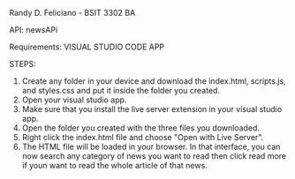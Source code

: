 Randy D. Feliciano - BSIT 3302 BA

API: newsAPi

Requirements: VISUAL STUDIO CODE APP

STEPS:

1. Create any folder in your device and download the index.html, scripts.js, and styles.css and put it inside the folder you created.
2. Open your visual studio app.
3. Make sure that you install the live server extension in your visual studio app.
4. Open the folder you created with the three files you downloaded.
5. Right click the index.html file and choose "Open with Live Server".
6. The HTML file will be loaded in your browser. In that interface, you can now search any category of news you want to read then click read more if youn want to read the whole article of that news.


